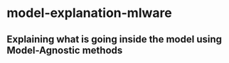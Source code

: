 # model-explanation-mlware

## Explaining what is going inside the model using Model-Agnostic methods
